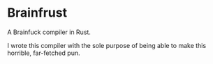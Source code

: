 Brainfrust
==========

A Brainfuck compiler in Rust.

I wrote this compiler with the sole purpose of being able to make this horrible,
far-fetched pun.

